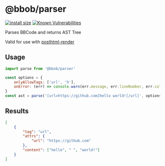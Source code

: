 # @bbob/parser
[![install size](https://packagephobia.now.sh/badge?p=@bbob/parser)](https://packagephobia.now.sh/result?p=@bbob/parser) [![Known Vulnerabilities](https://snyk.io/test/github/JiLiZART/bbob/badge.svg?targetFile=packages%2Fbbob-parser%2Fpackage.json)](https://snyk.io/test/github/JiLiZART/bbob?targetFile=packages%2Fbbob-parser%2Fpackage.json)

Parses BBCode and returns AST Tree 

Valid for use with [posthtml-render](https://github.com/posthtml/posthtml-render)

## Usage

```js
import parse from '@bbob/parser'

const options = {
    onlyAllowTags: ['url', 'h'],
    onError: (err) => console.warn(err.message, err.lineNumber, err.columnNumber)
}
const ast = parse('[url=https://github.com]hello world![/url]', options)
```

## Results 

```json
[
    {
        "tag": "url",
        "attrs": {
            "url": "https://github.com"
        },
        "content": ["hello", " ", "world!"]
    }
]
```
